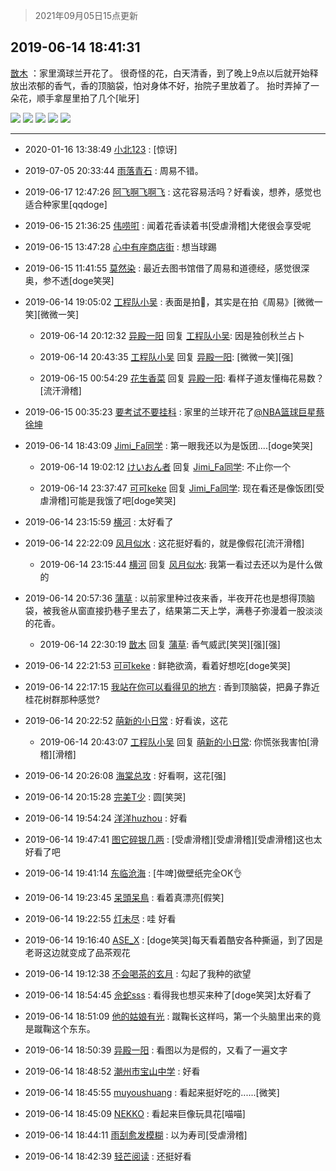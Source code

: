> 2021年09月05日15点更新
<link rel="stylesheet" href="https://cdn.jsdelivr.net/gh/taotie6/sampleJSON@main/css/photo_show.css">


 ## 2019-06-14 18:41:31 

 [㪚木](https://www.coolapk.com/feed/12238834?shareKey=OWViODRjNmQ2ZTljNjEzMTc0YTk~) ：家里滴球兰开花了。
很奇怪的花，白天清香，到了晚上9点以后就开始释放出浓郁的香气，香的顶脑袋，怕对身体不好，抬院子里放着了。
抬时弄掉了一朵花，顺手拿屋里拍了几个[呲牙] 

<div class="album">
<img class="img-item" src="https://image.coolapk.com/feed/2019/0614/18/1081091_b48dc049_8885_7669@3767x2118.jpeg" />
<img class="img-item" src="https://image.coolapk.com/feed/2019/0614/18/1081091_fb78ad1e_8885_7671@3360x1890.jpeg" />
<img class="img-item" src="https://image.coolapk.com/feed/2019/0614/18/1081091_8be10a4b_8885_7673@1615x907.jpeg" />
<img class="img-item" src="https://image.coolapk.com/feed/2019/0614/18/1081091_1be3f95d_8885_7675@3838x2160.jpeg" />
<img class="img-item" src="https://image.coolapk.com/feed/2019/0614/18/1081091_82d38929_8885_7676@3816x2146.jpeg" />
</div>

 ------- 

- 2020-01-16 13:38:49 [小北123](uid=664679) : [惊讶] 

- 2019-07-05 20:33:44 [雨落青石](uid=1604471) : 周易不错。 

- 2019-06-17 12:47:26 [阿飞啊飞啊飞](uid=1376887) : 这花容易活吗？好看诶，想养，感觉也适合种家里[qqdoge] 

- 2019-06-15 21:36:25 [伟唠咑](uid=488448) : 闻着花香读着书[受虐滑稽]大佬很会享受呢 

- 2019-06-15 13:47:28 [心中有座商店街](uid=1636078) : 想当球踢 

- 2019-06-15 11:41:55 [莫然染](uid=704691) : 最近去图书馆借了周易和道德经，感觉很深奥，参不透[doge笑哭] 

- 2019-06-14 19:05:02 [工程队小吴](uid=970294) : 表面是拍🌸，其实是在拍《周易》[微微一笑][微微一笑] 

    - 2019-06-14 20:12:32 [异殿一阳](uid=2299273) 回复 [工程队小吴](uid=970294): 因是独创秋兰占卜 

    - 2019-06-14 20:43:35 [工程队小吴](uid=970294) 回复 [异殿一阳](uid=2299273): [微微一笑][强] 

    - 2019-06-15 00:54:29 [花生香菜](uid=1122154) 回复 [异殿一阳](uid=2299273): 看样子道友懂梅花易数？[流汗滑稽] 

- 2019-06-15 00:35:23 [要考试不要挂科](uid=1332251) : 家里的兰球开花了<a class="feed-link-uname" href="/u/NBA篮球巨星蔡徐坤">@NBA篮球巨星蔡徐坤</a> 

- 2019-06-14 18:43:09 [Jimi_Fa同学](uid=658442) : 第一眼我还以为是饭团....[doge笑哭] 

    - 2019-06-14 19:02:12 [けいおん者](uid=945793) 回复 [Jimi_Fa同学](uid=658442): 不止你一个 

    - 2019-06-14 23:37:47 [可可keke](uid=2190423) 回复 [Jimi_Fa同学](uid=658442): 现在看还是像饭团[受虐滑稽]可能是我饿了吧[doge笑哭] 

- 2019-06-14 23:15:59 [横河](uid=1943361) : 太好看了 

- 2019-06-14 22:22:09 [风月似水](uid=1091866) : 这花挺好看的，就是像假花[流汗滑稽] 

    - 2019-06-14 23:15:44 [横河](uid=1943361) 回复 [风月似水](uid=1091866): 我第一看过去还以为是什么做的 

- 2019-06-14 20:57:36 [蒲草](uid=2173541) : 以前家里种过夜来香，半夜开花也是想得顶脑袋，被我爸从窗直接扔巷子里去了，结果第二天上学，满巷子弥漫着一股淡淡的花香。 

    - 2019-06-14 22:30:19 [㪚木](uid=1081091) 回复 [蒲草](uid=2173541): 香气威武[笑哭][强][强] 

- 2019-06-14 22:21:53 [可可keke](uid=2190423) : 鲜艳欲滴，看着好想吃[doge笑哭] 

- 2019-06-14 22:17:15 [我站在你可以看得见的地方](uid=1262232) : 香到顶脑袋，把鼻子靠近桂花树群那种感觉? 

- 2019-06-14 20:22:52 [萌新的小日常](uid=1139593) : 好看诶，这花 

    - 2019-06-14 20:43:07 [工程队小吴](uid=970294) 回复 [萌新的小日常](uid=1139593): 你慌张我害怕[滑稽][滑稽] 

- 2019-06-14 20:26:08 [海棠总攻](uid=1184715) : 好看啊，这花[强] 

- 2019-06-14 20:15:28 [完美T少](uid=2559832) : 圆[笑哭] 

- 2019-06-14 19:54:24 [洋洋huzhou](uid=1616690) : 好看 

- 2019-06-14 19:47:41 [图它碎银几两](uid=1746579) : [受虐滑稽][受虐滑稽][受虐滑稽]这也太好看了吧 

- 2019-06-14 19:41:14 [东临沧海](uid=1976685) : [牛啤]做壁纸完全OK👌 

- 2019-06-14 19:23:45 [呆頭呆鳥](uid=1738314) : 看着真漂亮[假笑] 

- 2019-06-14 19:22:55 [灯未尽](uid=432668) : 哇 好看 

- 2019-06-14 19:16:40 [ASE_X](uid=953465) : [doge笑哭]每天看着酷安各种撕逼，到了因是老哥这边就变成了品茶观花 

- 2019-06-14 19:12:38 [不会喝茶的玄月](uid=1758028) : 勾起了我种的欲望 

- 2019-06-14 18:54:45 [佘蛇sss](uid=455650) : 看得我也想买来种了[doge笑哭]太好看了 

- 2019-06-14 18:51:09 [他的姑娘有光](uid=691103) : 蹴鞠长这样吗，第一个头脑里出来的竟是蹴鞠这个东东。 

- 2019-06-14 18:50:39 [异殿一阳](uid=2299273) : 看图以为是假的，又看了一遍文字 

- 2019-06-14 18:48:52 [潮州市宝山中学](uid=1663515) : 好看 

- 2019-06-14 18:45:55 [muyoushuang](uid=1921140) : 看起来挺好吃的......[微笑] 

- 2019-06-14 18:45:09 [NEKKO](uid=1295909) : 看起来巨像玩具花[喵喵] 

- 2019-06-14 18:44:11 [雨刮愈发模糊](uid=994676) : 以为寿司[受虐滑稽] 

- 2019-06-14 18:42:39 [轻芒阅读](uid=1967111) : 还挺好看 

